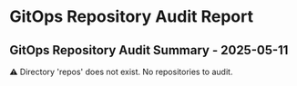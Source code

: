 # GitOps Repository Audit Report

## GitOps Repository Audit Summary - 2025-05-11
⚠️ Directory 'repos' does not exist. No repositories to audit.
